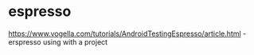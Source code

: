 # espresso



https://www.vogella.com/tutorials/AndroidTestingEspresso/article.html - erspresso using with a project


